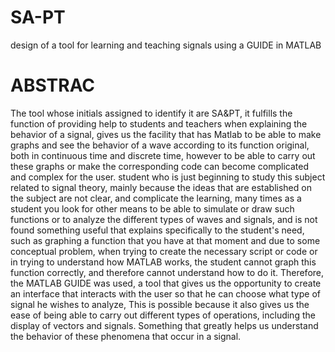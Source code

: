 # SA-PT
design of a tool for learning and teaching signals using a GUIDE in MATLAB

# ABSTRAC
The tool whose initials assigned to identify it are SA&PT, it fulfills the function of providing help to students and teachers when explaining the behavior of a signal, gives us the facility that has Matlab to be able to make graphs and see the behavior of a wave according to its function original, both in continuous time and discrete time, however to be able to carry out these graphs or make the corresponding code can become complicated and complex for the user. student who is just beginning to study this subject related to signal theory, mainly because the ideas that are established on the subject are not clear, and complicate the learning, many times as a student you look for other means to be able to simulate or draw such functions or to analyze the different types of waves and signals, and is not found something useful that explains specifically to the student's need, such as graphing a function that you have at that moment and due to some conceptual problem, when trying to create the necessary script or code or in trying to understand how MATLAB works, the student cannot graph this function correctly, and therefore cannot understand how to do it. Therefore, the MATLAB GUIDE was used, a tool that gives us the opportunity to create an interface that interacts with the user so that he can choose what type of signal he wishes to analyze, This is possible because it also gives us the ease of being able to carry out different types of operations, including the display of vectors and signals. Something that greatly helps us understand the behavior of these phenomena that occur in a signal.
